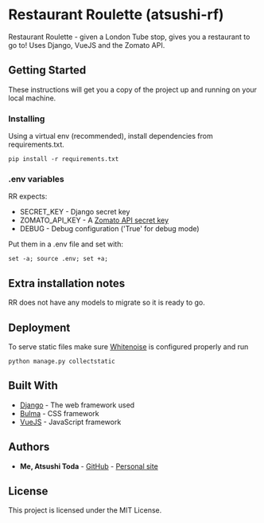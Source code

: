 # Restaurant Roulette (atsushi-rf)
Restaurant Roulette - given a London Tube stop, gives you a restaurant to go to! Uses Django, VueJS and the Zomato API.

## Getting Started

These instructions will get you a copy of the project up and running on your local machine.

### Installing

Using a virtual env (recommended), install dependencies from requirements.txt.

```
pip install -r requirements.txt
```

### .env variables
RR expects:
* SECRET_KEY - Django secret key
* ZOMATO_API_KEY - A [Zomato API secret key](https://developers.zomato.com/api)
* DEBUG - Debug configuration ('True' for debug mode)

Put them in a .env file and set with:
```
set -a; source .env; set +a;
```

## Extra installation notes
RR does not have any models to migrate so it is ready to go.
## Deployment

To serve static files make sure [Whitenoise](http://whitenoise.evans.io/en/stable/django.html) is configured properly and run
```
python manage.py collectstatic
```

## Built With

* [Django](https://docs.djangoproject.com/en/2.2/) - The web framework used
* [Bulma](https://bulma.io/) - CSS framework
* [VueJS](https://vuejs.org/) - JavaScript framework

## Authors

* **Me, Atsushi Toda** - [GitHub](https://github.com/todaatsushi) - [Personal site](https://www.atsushi.dev)

## License

This project is licensed under the MIT License.

